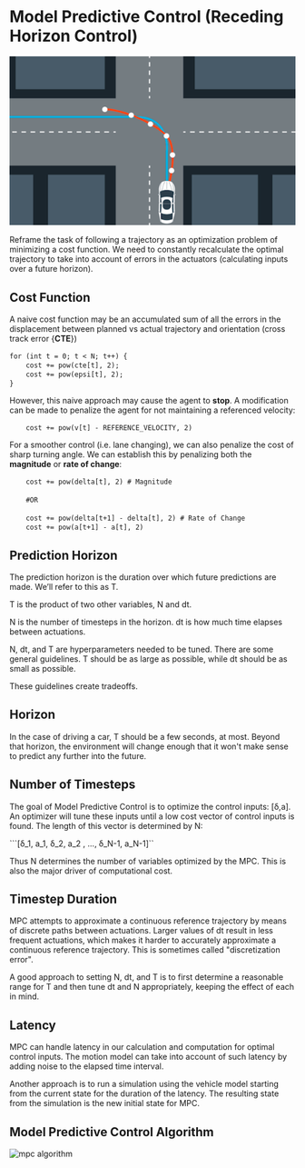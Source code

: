 # Model Predictive Control (Receding Horizon Control)

![turn](./img/turn.png)

Reframe the task of following a trajectory as an optimization problem of minimizing a cost function. We need to constantly recalculate the optimal trajectory to take into account of errors in the actuators (calculating inputs over a future horizon).

## Cost Function

A naive cost function may be an accumulated sum of all the errors in the displacement between planned vs actual trajectory and orientation (cross track error {**CTE**})

```
for (int t = 0; t < N; t++) {
    cost += pow(cte[t], 2);
    cost += pow(epsi[t], 2);
}
```

However, this naive approach may cause the agent to **stop**. A modification can be made to penalize the agent for not maintaining a referenced velocity:

```
    cost += pow(v[t] - REFERENCE_VELOCITY, 2)
```

For a smoother control (i.e. lane changing), we can also penalize the cost of sharp turning angle. We can establish this by penalizing both the **magnitude** or **rate of change**:

```
    cost += pow(delta[t], 2) # Magnitude
    
    #OR
    
    cost += pow(delta[t+1] - delta[t], 2) # Rate of Change
    cost += pow(a[t+1] - a[t], 2)
```

## Prediction Horizon

The prediction horizon is the duration over which future predictions are made. We’ll refer to this as T.

T is the product of two other variables, N and dt.

N is the number of timesteps in the horizon. dt is how much time elapses between actuations.

N, dt, and T are hyperparameters needed to be tuned. There are some general guidelines. T should be as large as possible, while dt should be as small as possible.

These guidelines create tradeoffs.

## Horizon

In the case of driving a car, T should be a few seconds, at most. Beyond that horizon, the environment will change enough that it won't make sense to predict any further into the future.

## Number of Timesteps

The goal of Model Predictive Control is to optimize the control inputs: [δ,a]. An optimizer will tune these inputs until a low cost vector of control inputs is found. The length of this vector is determined by N:

```[δ_1, a_1, δ_2, a_2 , ..., δ_N-1, a_N-1]``

Thus N determines the number of variables optimized by the MPC. This is also the major driver of computational cost.

## Timestep Duration

MPC attempts to approximate a continuous reference trajectory by means of discrete paths between actuations. Larger values of dt result in less frequent actuations, which makes it harder to accurately approximate a continuous reference trajectory. This is sometimes called "discretization error".

A good approach to setting N, dt, and T is to first determine a reasonable range for T and then tune dt and N appropriately, keeping the effect of each in mind.

## Latency

MPC can handle latency in our calculation and computation for optimal control inputs. The motion model can take into account of such latency by adding noise to the elapsed time interval.

Another approach is to run a simulation using the vehicle model starting from the current state for the duration of the latency. The resulting state from the simulation is the new initial state for MPC.

## Model Predictive Control Algorithm

![mpc algorithm](./img/mpc.png)